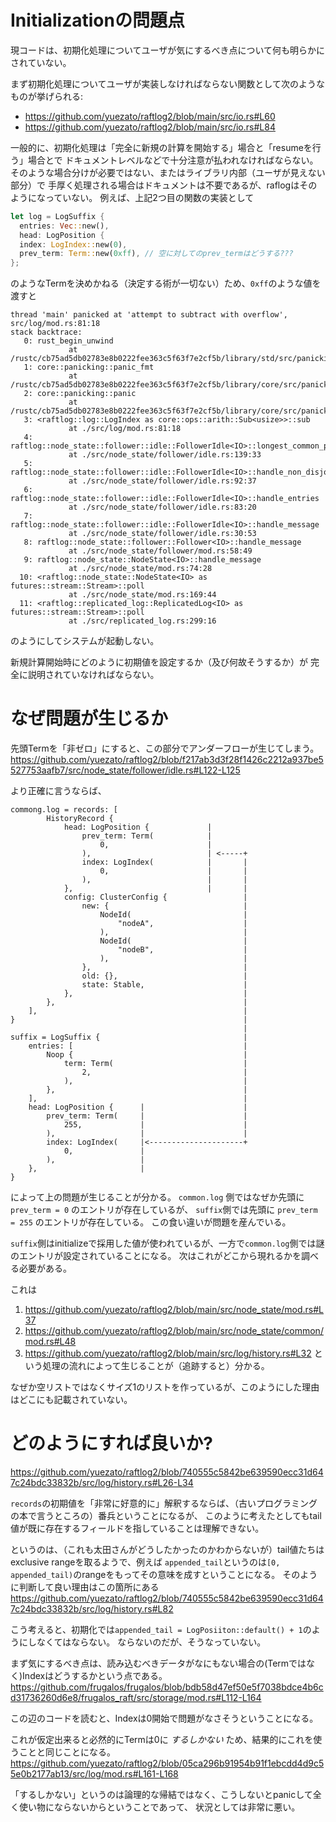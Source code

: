 # Initializationの問題点

現コードは、初期化処理についてユーザが気にするべき点について何も明らかにされていない。

まず初期化処理についてユーザが実装しなければならない関数として次のようなものが挙げられる:
* https://github.com/yuezato/raftlog2/blob/main/src/io.rs#L60
* https://github.com/yuezato/raftlog2/blob/main/src/io.rs#L84

一般的に、初期化処理は「完全に新規の計算を開始する」場合と「resumeを行う」場合とで
ドキュメントレベルなどで十分注意が払われなければならない。
そのような場合分けが必要ではない、またはライブラリ内部（ユーザが見えない部分）で
手厚く処理される場合はドキュメントは不要であるが、raflogはそのようになっていない。
例えば、上記2つ目の関数の実装として

```rust
let log = LogSuffix {
  entries: Vec::new(),
  head: LogPosition {
  index: LogIndex::new(0),
  prev_term: Term::new(0xff), // 空に対してのprev_termはどうする???
};
```

のようなTermを決めかねる（決定する術が一切ない）ため、`0xff`のような値を渡すと

```
thread 'main' panicked at 'attempt to subtract with overflow', src/log/mod.rs:81:18
stack backtrace:
   0: rust_begin_unwind
             at /rustc/cb75ad5db02783e8b0222fee363c5f63f7e2cf5b/library/std/src/panicking.rs:493:5
   1: core::panicking::panic_fmt
             at /rustc/cb75ad5db02783e8b0222fee363c5f63f7e2cf5b/library/core/src/panicking.rs:92:14
   2: core::panicking::panic
             at /rustc/cb75ad5db02783e8b0222fee363c5f63f7e2cf5b/library/core/src/panicking.rs:50:5
   3: <raftlog::log::LogIndex as core::ops::arith::Sub<usize>>::sub
             at ./src/log/mod.rs:81:18
   4: raftlog::node_state::follower::idle::FollowerIdle<IO>::longest_common_prefix
             at ./src/node_state/follower/idle.rs:139:33
   5: raftlog::node_state::follower::idle::FollowerIdle<IO>::handle_non_disjoint_entries
             at ./src/node_state/follower/idle.rs:92:37
   6: raftlog::node_state::follower::idle::FollowerIdle<IO>::handle_entries
             at ./src/node_state/follower/idle.rs:83:20
   7: raftlog::node_state::follower::idle::FollowerIdle<IO>::handle_message
             at ./src/node_state/follower/idle.rs:30:53
   8: raftlog::node_state::follower::Follower<IO>::handle_message
             at ./src/node_state/follower/mod.rs:58:49
   9: raftlog::node_state::NodeState<IO>::handle_message
             at ./src/node_state/mod.rs:74:28
  10: <raftlog::node_state::NodeState<IO> as futures::stream::Stream>::poll
             at ./src/node_state/mod.rs:169:44
  11: <raftlog::replicated_log::ReplicatedLog<IO> as futures::stream::Stream>::poll
             at ./src/replicated_log.rs:299:16
```

のようにしてシステムが起動しない。

新規計算開始時にどのように初期値を設定するか（及び何故そうするか）が
完全に説明されていなければならない。

# なぜ問題が生じるか
先頭Termを「非ゼロ」にすると、この部分でアンダーフローが生じてしまう。
https://github.com/yuezato/raftlog2/blob/f217ab3d3f28f1426c2212a937be5527753aafb7/src/node_state/follower/idle.rs#L122-L125

より正確に言うならば、
```
commong.log = records: [
        HistoryRecord {
            head: LogPosition {             |
                prev_term: Term(            |
                    0,                      |
                ),                          | <-----+
                index: LogIndex(            |       | 
                    0,                      |       | 
                ),                          |       | 
            },                              |       | 
            config: ClusterConfig {                 |
                new: {                              |
                    NodeId(                         |
                        "nodeA",                    |
                    ),                              |
                    NodeId(                         |
                        "nodeB",                    |
                    ),                              |
                },                                  |
                old: {},                            |
                state: Stable,                      |
            },                                      |
        },                                          |
    ],                                              |
}                                                   |
                                                    |
suffix = LogSuffix {                                |
    entries: [                                      |
        Noop {                                      |
            term: Term(                             |
                2,                                  |
            ),                                      |
        },                                          |
    ],                                              |
    head: LogPosition {      |                      |
        prev_term: Term(     |                      |
            255,             |                      |
        ),                   |                      |
        index: LogIndex(     |<---------------------+
            0,               |
        ),                   |
    },                       |
}
```

によって上の問題が生じることが分かる。 `common.log` 側ではなぜか先頭に `prev_term = 0` のエントリが存在しているが、
`suffix`側では先頭に `prev_term = 255` のエントリが存在している。
この食い違いが問題を産んでいる。

`suffix`側はinitializeで採用した値が使われているが、一方で`common.log`側では謎のエントリが設定されていることになる。
次はこれがどこから現れるかを調べる必要がある。

これは
1. https://github.com/yuezato/raftlog2/blob/main/src/node_state/mod.rs#L37
2. https://github.com/yuezato/raftlog2/blob/main/src/node_state/common/mod.rs#L48
3. https://github.com/yuezato/raftlog2/blob/main/src/log/history.rs#L32
という処理の流れによって生じることが（追跡すると）分かる。

なぜか空リストではなくサイズ1のリストを作っているが、このようにした理由はどこにも記載されていない。

# どのようにすれば良いか?
https://github.com/yuezato/raftlog2/blob/740555c5842be639590ecc31d647c24bdc33832b/src/log/history.rs#L26-L34

`records`の初期値を「非常に好意的に」解釈するならば、（古いプログラミングの本で言うところの）番兵ということになるが、
このように考えたとしてもtail値が既に存在するフィールドを指していることは理解できない。

というのは、（これも太田さんがどうしたかったのかわからないが）tail値たちはexclusive rangeを取るようで、例えば
`appended_tail`というのは`[0, appended_tail)`のrangeをもってその意味を成すということになる。
そのように判断して良い理由はこの箇所にある
https://github.com/yuezato/raftlog2/blob/740555c5842be639590ecc31d647c24bdc33832b/src/log/history.rs#L82

こう考えると、初期化では`appended_tail = LogPosiiton::default() + 1`のようにしなくてはならない。
ならないのだが、そうなっていない。

まず気にするべき点は、読み込むべきデータがなにもない場合の(Termではなく)Indexはどうするかという点である。
https://github.com/frugalos/frugalos/blob/bdb58d47ef50e5f7038bdce4b6cd31736260d6e8/frugalos_raft/src/storage/mod.rs#L112-L164

この辺のコードを読むと、Indexは0開始で問題がなさそうということになる。

これが仮定出来ると必然的にTermは0に *するしかない* ため、結果的にこれを使うことと同じことになる。
https://github.com/yuezato/raftlog2/blob/05ca296b91954b91f1ebcdd4d9c55e0b2177ab13/src/log/mod.rs#L161-L168

「するしかない」というのは論理的な帰結ではなく、こうしないとpanicして全く使い物にならないからということであって、
状況としては非常に悪い。

